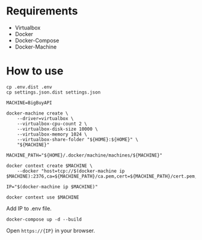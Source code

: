# Requirements

- Virtualbox
- Docker
- Docker-Compose
- Docker-Machine

# How to use

```
cp .env.dist .env
cp settings.json.dist settings.json
```

```
MACHINE=BigBuyAPI

docker-machine create \
    --driver=virtualbox \
    --virtualbox-cpu-count 2 \
    --virtualbox-disk-size 10000 \
    --virtualbox-memory 1024 \
    --virtualbox-share-folder "${HOME}:${HOME}" \
    "${MACHINE}"

MACHINE_PATH="${HOME}/.docker/machine/machines/${MACHINE}"

docker context create $MACHINE \
    --docker "host=tcp://$(docker-machine ip $MACHINE):2376,ca=${MACHINE_PATH}/ca.pem,cert=${MACHINE_PATH}/cert.pem,key=${MACHINE_PATH}/key.pem"

IP="$(docker-machine ip $MACHINE)"

docker context use $MACHINE
```

Add IP to .env file.

```
docker-compose up -d --build
```

Open `https://{IP}` in your browser.
